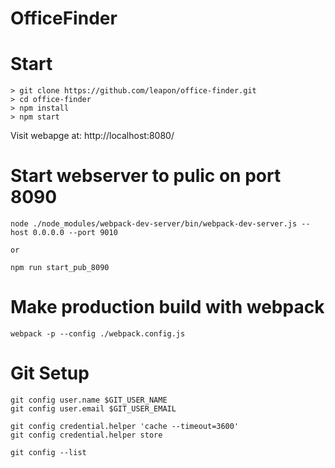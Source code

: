 # OfficeFinder

# Start
```
> git clone https://github.com/leapon/office-finder.git
> cd office-finder
> npm install
> npm start
```

Visit webapge at: http://localhost:8080/


# Start webserver to pulic on port 8090
```
node ./node_modules/webpack-dev-server/bin/webpack-dev-server.js --host 0.0.0.0 --port 9010

or

npm run start_pub_8090
```

# Make production build with webpack
```
webpack -p --config ./webpack.config.js 
```

# Git Setup
```
git config user.name $GIT_USER_NAME
git config user.email $GIT_USER_EMAIL

git config credential.helper 'cache --timeout=3600'
git config credential.helper store

git config --list
```


